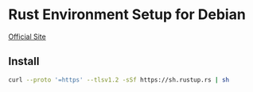 # Rust Environment Setup for Debian

[Official Site](https://www.rust-lang.org/learn/get-started)

## Install

```bash
curl --proto '=https' --tlsv1.2 -sSf https://sh.rustup.rs | sh
```
